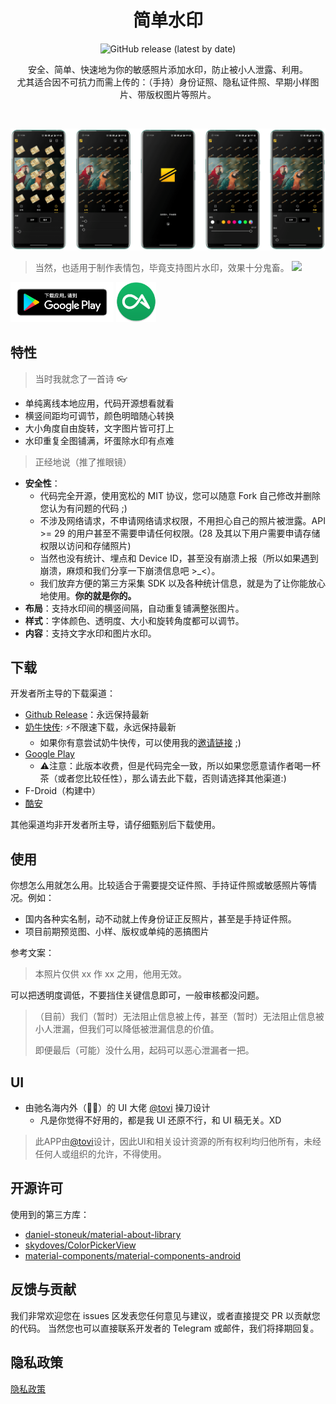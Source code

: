 <h1 align="center">简单水印</h1>

<p align="center">
  <img alt="GitHub release (latest by date)" src="https://img.shields.io/github/v/release/rosuh/easywatermark">
</p>

<p align="center">  
安全、简单、快速地为你的敏感照片添加水印，防止被小人泄露、利用。
  </br>
尤其适合因不可抗力而需上传的：（手持）身份证照、隐私证件照、早期小样图片、带版权图片等照片。
</p>
</br>

<p align="center">
<img src="/static/preview.png"/>
</p>

> 当然，也适用于制作表情包，毕竟支持图片水印，效果十分鬼畜。
<a href="#" align="right"><img src="https://i.loli.net/2020/08/26/A53u6UbKZPYCv7t.jpg" width="5%"></a>

<p align="left">
<a href="https://play.google.com/store/apps/details?id=me.rosuh.easywatermark"><img src="/static/google-play-badge_cn.png" width="auto" height="64px"/></a>
  <a href="https://www.coolapk.com/apk/272743"><img src="/static/logo_coolapk.png" width="auto" height="64px"/></a>
</p>

## 特性

> 当时我就念了一首诗 👓

- 单纯离线本地应用，代码开源想看就看
- 横竖间距均可调节，颜色明暗随心转换
- 大小角度自由旋转，文字图片皆可打上
- 水印重复全图铺满，坏蛋除水印有点难

> 正经地说（推了推眼镜）

- **安全性**：
  - 代码完全开源，使用宽松的 MIT 协议，您可以随意 Fork 自己修改并删除您认为有问题的代码 ;)
  - 不涉及网络请求，不申请网络请求权限，不用担心自己的照片被泄露。API >= 29 的用户甚至不需要申请任何权限。(28 及其以下用户需要申请存储权限以访问和存储照片)
  - 当然也没有统计、埋点和 Device ID，甚至没有崩溃上报（所以如果遇到崩溃，麻烦和我们分享一下崩溃信息吧 >_<）。
  - 我们放弃方便的第三方采集 SDK 以及各种统计信息，就是为了让你能放心地使用。**你的就是你的。**
- **布局**：支持水印间的横竖间隔，自动重复铺满整张图片。
- **样式**：字体颜色、透明度、大小和旋转角度都可以调节。
- **内容**：支持文字水印和图片水印。

## 下载

开发者所主导的下载渠道：
- [Github Release](https://github.com/rosuH/EasyWatermark/releases)：永远保持最新
- [奶牛快传](https://ewm.rosuh.me): ⚡不限速下载，永远保持最新
  - 如果你有意尝试奶牛快传，可以使用我的[邀请链接](https://cowtransfer.com/?lx_guid=d14511ff-0fb9-4add-9cf1-e22b63415f33) ;)
- [Google Play](https://play.google.com/store/apps/details?id=me.rosuh.easywatermark)
  - ⚠️注意：此版本收费，但是代码完全一致，所以如果您愿意请作者喝一杯茶（或者您比较任性），那么请去此下载，否则请选择其他渠道:)
- F-Droid（构建中）
- [酷安](https://www.coolapk.com/apk/272743)

其他渠道均非开发者所主导，请仔细甄别后下载使用。

## 使用
你想怎么用就怎么用。比较适合于需要提交证件照、手持证件照或敏感照片等情况。例如：
- 国内各种实名制，动不动就上传身份证正反照片，甚至是手持证件照。
- 项目前期预览图、小样、版权或单纯的恶搞图片

参考文案：
> 本照片仅供 xx 作 xx 之用，他用无效。

可以把透明度调低，不要挡住关键信息即可，一般审核都没问题。

> （目前）我们（暂时）无法阻止信息被上传，甚至（暂时）无法阻止信息被小人泄漏，但我们可以降低被泄漏信息的价值。
>
> 即便最后（可能）没什么用，起码可以恶心泄漏者一把。

## UI
- 由驰名海内外（👏🤪）的 UI 大佬 [@tovi](https://www.figma.com/@tovi) 操刀设计
  - 凡是你觉得不好用的，都是我 UI 还原不行，和 UI 稿无关。XD
  
> 此APP由[@tovi](https://www.figma.com/@tovi)设计，因此UI和相关设计资源的所有权利均归他所有，未经任何人或组织的允许，不得使用。

## 开源许可
使用到的第三方库：
- [daniel-stoneuk/material-about-library](https://github.com/daniel-stoneuk/material-about-library)
- [skydoves/ColorPickerView](https://github.com/skydoves/ColorPickerView)
- [material-components/material-components-android](https://github.com/material-components/material-components-android)

## 反馈与贡献
我们非常欢迎您在 issues 区发表您任何意见与建议，或者直接提交 PR 以贡献您的代码。
当然您也可以直接联系开发者的 Telegram 或邮件，我们将择期回复。

## 隐私政策
[隐私政策](https://github.com/rosuH/EasyWatermark/blob/master/PrivacyPolicy_zh-CN.md)
